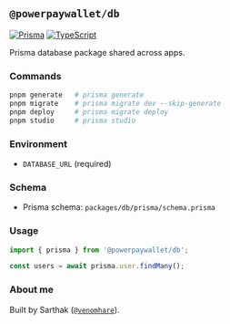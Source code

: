## `@powerpaywallet/db`

[![Prisma](https://img.shields.io/badge/Prisma-6-2D3748?logo=prisma&logoColor=white)](https://www.prisma.io/)
[![TypeScript](https://img.shields.io/badge/TypeScript-5.x-3178C6?logo=typescript&logoColor=white)](https://www.typescriptlang.org/)

Prisma database package shared across apps.

### Commands

```bash
pnpm generate   # prisma generate
pnpm migrate    # prisma migrate dev --skip-generate
pnpm deploy     # prisma migrate deploy
pnpm studio     # prisma studio
```

### Environment

- `DATABASE_URL` (required)

### Schema

- Prisma schema: `packages/db/prisma/schema.prisma`

### Usage

```ts
import { prisma } from '@powerpaywallet/db';

const users = await prisma.user.findMany();
```

### About me

Built by Sarthak ([`@venomhare`](https://github.com/venomhare)).


